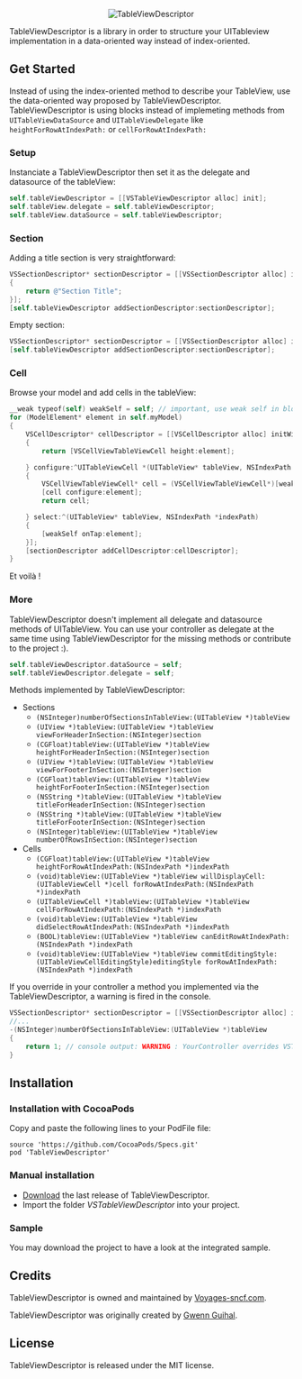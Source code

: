 <p align="center" >
  <img src="https://raw.githubusercontent.com/voyages-sncf-technologies/VSTableViewDescriptor/master/assets/header.png" alt="TableViewDescriptor" title="TableViewDescriptor">
</p>

TableViewDescriptor is a library in order to structure your UITableview implementation in a data-oriented way instead of index-oriented.

## Get Started

Instead of using the index-oriented method to describe your TableView, use the data-oriented way proposed by TableViewDescriptor.
TableViewDescriptor is using blocks instead of implemeting methods from ```UITableViewDataSource``` and ```UITableViewDelegate``` like ```heightForRowAtIndexPath:``` or ```cellForRowAtIndexPath:``` 

### Setup

Instanciate a TableViewDescriptor then set it as the delegate and datasource of the tableView:
```objective-c
self.tableViewDescriptor = [[VSTableViewDescriptor alloc] init];
self.tableView.delegate = self.tableViewDescriptor;
self.tableView.dataSource = self.tableViewDescriptor;
```

### Section

Adding a title section is very straightforward:
```objective-c
VSSectionDescriptor* sectionDescriptor = [[VSSectionDescriptor alloc] initHeaderSectionWithTitle:^NSString *(UITableView* tableView, int section)
{
	return @"Section Title";
}];
[self.tableViewDescriptor addSectionDescriptor:sectionDescriptor];
```

Empty section:
```objective-c
VSSectionDescriptor* sectionDescriptor = [[VSSectionDescriptor alloc] initEmpty];
[self.tableViewDescriptor addSectionDescriptor:sectionDescriptor];
```


### Cell

Browse your model and add cells in the tableView:
```objective-c
__weak typeof(self) weakSelf = self; // important, use weak self in block
for (ModelElement* element in self.myModel)
{
    VSCellDescriptor* cellDescriptor = [[VSCellDescriptor alloc] initWithHeight:^CGFloat(UITableView* tableView, NSIndexPath *indexPath)
    {
        return [VSCellViewTableViewCell height:element];

    } configure:^UITableViewCell *(UITableView* tableView, NSIndexPath *indexPath)
    {
        VSCellViewTableViewCell* cell = (VSCellViewTableViewCell*)[weakSelf.tableView dequeueReusableCellWithIdentifier:kCellIdentifier forIndexPath:indexPath];
        [cell configure:element];
        return cell;

    } select:^(UITableView* tableView, NSIndexPath *indexPath)
    {
        [weakSelf onTap:element];
    }];
    [sectionDescriptor addCellDescriptor:cellDescriptor];
}
```

Et voilà !

### More

TableViewDescriptor doesn't implement all delegate and datasource methods of UITableView. You can use your controller as delegate at the same time using TableViewDescriptor for the missing methods or contribute to the project :).
```objective-c
self.tableViewDescriptor.dataSource = self;
self.tableViewDescriptor.delegate = self;
```

Methods implemented by TableViewDescriptor:
- Sections
    - ```(NSInteger)numberOfSectionsInTableView:(UITableView *)tableView```
    - ```(UIView *)tableView:(UITableView *)tableView viewForHeaderInSection:(NSInteger)section```
    - ```(CGFloat)tableView:(UITableView *)tableView heightForHeaderInSection:(NSInteger)section```
    - ```(UIView *)tableView:(UITableView *)tableView viewForFooterInSection:(NSInteger)section```
    - ```(CGFloat)tableView:(UITableView *)tableView heightForFooterInSection:(NSInteger)section```
    - ```(NSString *)tableView:(UITableView *)tableView titleForHeaderInSection:(NSInteger)section```
    - ```(NSString *)tableView:(UITableView *)tableView titleForFooterInSection:(NSInteger)section```
    - ```(NSInteger)tableView:(UITableView *)tableView numberOfRowsInSection:(NSInteger)section```
- Cells
    - ```(CGFloat)tableView:(UITableView *)tableView heightForRowAtIndexPath:(NSIndexPath *)indexPath```
    - ```(void)tableView:(UITableView *)tableView willDisplayCell:(UITableViewCell *)cell forRowAtIndexPath:(NSIndexPath *)indexPath```
    - ```(UITableViewCell *)tableView:(UITableView *)tableView cellForRowAtIndexPath:(NSIndexPath *)indexPath```
    - ```(void)tableView:(UITableView *)tableView didSelectRowAtIndexPath:(NSIndexPath *)indexPath```
    - ```(BOOL)tableView:(UITableView *)tableView canEditRowAtIndexPath:(NSIndexPath *)indexPath```
    - ```(void)tableView:(UITableView *)tableView commitEditingStyle:(UITableViewCellEditingStyle)editingStyle forRowAtIndexPath:(NSIndexPath *)indexPath```

If you override in your controller a method you implemented via the TableViewDescriptor, a warning is fired in the console.
```objective-c
VSSectionDescriptor* sectionDescriptor = [[VSSectionDescriptor alloc] initEmpty];
//...
-(NSInteger)numberOfSectionsInTableView:(UITableView *)tableView
{
    return 1; // console output: WARNING : YourController overrides VSTableViewDescriptor::numberOfSectionsInTableView:
}
```


## Installation

### Installation with CocoaPods

Copy and paste the following lines to your PodFile file:  
    
    source 'https://github.com/CocoaPods/Specs.git'
    pod 'TableViewDescriptor'

### Manual installation

- [Download](https://github.com/voyages-sncf-technologies/VSTableViewDescriptor/releases) the last release of TableViewDescriptor.
- Import the folder *VSTableViewDescriptor* into your project.

### Sample

You may download the project to have a look at the integrated sample.


## Credits

TableViewDescriptor is owned and maintained by [Voyages-sncf.com](http://www.voyages-sncf.com/).

TableViewDescriptor was originally created by [Gwenn Guihal](https://github.com/myrddinus).


## License

TableViewDescriptor is released under the MIT license.
